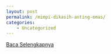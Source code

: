 ```yaml
---
layout: post
permalink: /mimpi-dikasih-anting-emas/
categories:
    - Uncategorized
---
```


[Baca Selengkapnya](/10)